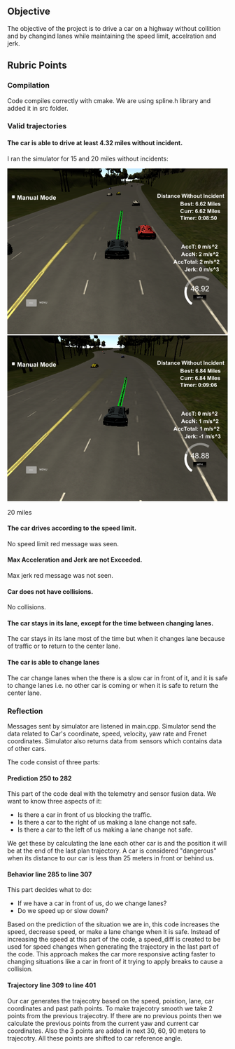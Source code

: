 ## Objective
The objective of the project is to drive a car on a highway without collition and by changind lanes while maintaining the speed limit, accelration and jerk.

## Rubric Points

### Compilation
Code compiles correctly with cmake. We are using spline.h library and added it in src folder.

### Valid trajectories
#### The car is able to drive at least 4.32 miles without incident.
I ran the simulator for 15 and 20 miles without incidents:

![alt text](Car_1.png "6 Miles")
![alt text](Car_2.png "6 Miles")


20 miles

#### The car drives according to the speed limit.
No speed limit red message was seen.

#### Max Acceleration and Jerk are not Exceeded.
Max jerk red message was not seen.

#### Car does not have collisions.
No collisions.

#### The car stays in its lane, except for the time between changing lanes.
The car stays in its lane most of the time but when it changes lane because of traffic or to return to the center lane.

#### The car is able to change lanes
The car change lanes when the there is a slow car in front of it, and it is safe to change lanes i.e. no other car is coming or when it is safe to return the center lane.

### Reflection
Messages sent by simulator are listened in main.cpp. Simulator send the data related to Car's coordinate, speed, velocity, yaw rate and Frenet coordinates. Simulator also returns data from sensors which contains data of other cars.

The code consist of three parts:
#### Prediction 250 to 282
This part of the code deal with the telemetry and sensor fusion data. We want to know three aspects of it:

* Is there a car in front of us blocking the traffic.
* Is there a car to the right of us making a lane change not safe.
* Is there a car to the left of us making a lane change not safe.

We get these by calculating the lane each other car is and the position it will be at the end of the last plan trajectory. A car is considered "dangerous" when its distance to our car is less than 25 meters in front or behind us.

#### Behavior line 285 to line 307
This part decides what to do:

* If we have a car in front of us, do we change lanes?
* Do we speed up or slow down?

Based on the prediction of the situation we are in, this code increases the speed, decrease speed, or make a lane change when it is safe. Instead of increasing the speed at this part of the code, a speed_diff is created to be used for speed changes when generating the trajectory in the last part of the code. This approach makes the car more responsive acting faster to changing situations like a car in front of it trying to apply breaks to cause a collision.

#### Trajectory line 309 to line 401
Our car generates the trajecotry based on the speed, poistion, lane, car coordinates and past path points. To make trajecotry smooth we take 2 points from the previous trajecotry. If there are no previous points then we calculate the previous points from the current yaw and current car coordinates. Also the 3 points are added in next 30, 60, 90 meters to trajecotry. All these points are shifted to car reference angle.